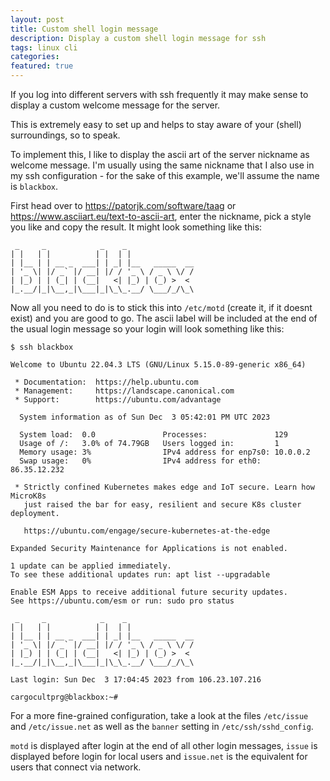 ```yaml
---
layout: post
title: Custom shell login message
description: Display a custom shell login message for ssh
tags: linux cli
categories: 
featured: true
---
```

If you log into different servers with ssh frequently it may make sense to display a custom welcome message for the server.

This is extremely easy to set up and helps to stay aware of your (shell) surroundings, so to speak.

To implement this, I like to display the ascii art of the server nickname as welcome message. I'm usually using the same nickname that I also use in my ssh configuration - for the sake of this example, we'll assume the name is `blackbox`.

First head over to <https://patorjk.com/software/taag> or <https://www.asciiart.eu/text-to-ascii-art>, enter the nickname, pick a style you like and copy the result. It might look something like this:

```ascii
 _     _            _    _               
| |   | |          | |  | |              
| |__ | | __ _  ___| | _| |__   _____  __
| '_ \| |/ _` |/ __| |/ / '_ \ / _ \ \/ /
| |_) | | (_| | (__|   <| |_) | (_) >  < 
|_.__/|_|\__,_|\___|_|\_\_.__/ \___/_/\_\

```

Now all you need to do is to stick this into `/etc/motd` (create it, if it doesnt exist) and you are good to go. The ascii label will be included at the end of the usual login message so your login will look something like this:

```ascii
$ ssh blackbox

Welcome to Ubuntu 22.04.3 LTS (GNU/Linux 5.15.0-89-generic x86_64)

 * Documentation:  https://help.ubuntu.com
 * Management:     https://landscape.canonical.com
 * Support:        https://ubuntu.com/advantage

  System information as of Sun Dec  3 05:42:01 PM UTC 2023

  System load:  0.0               Processes:               129
  Usage of /:   3.0% of 74.79GB   Users logged in:         1
  Memory usage: 3%                IPv4 address for enp7s0: 10.0.0.2
  Swap usage:   0%                IPv4 address for eth0:   86.35.12.232

 * Strictly confined Kubernetes makes edge and IoT secure. Learn how MicroK8s
   just raised the bar for easy, resilient and secure K8s cluster deployment.

   https://ubuntu.com/engage/secure-kubernetes-at-the-edge

Expanded Security Maintenance for Applications is not enabled.

1 update can be applied immediately.
To see these additional updates run: apt list --upgradable

Enable ESM Apps to receive additional future security updates.
See https://ubuntu.com/esm or run: sudo pro status

 _     _            _    _               
| |   | |          | |  | |              
| |__ | | __ _  ___| | _| |__   _____  __
| '_ \| |/ _` |/ __| |/ / '_ \ / _ \ \/ /
| |_) | | (_| | (__|   <| |_) | (_) >  < 
|_.__/|_|\__,_|\___|_|\_\_.__/ \___/_/\_\

Last login: Sun Dec  3 17:04:45 2023 from 106.23.107.216

cargocultprg@blackbox:~#
```


For a more fine-grained configuration, take a look at the files `/etc/issue` and `/etc/issue.net` as well as the `banner` setting in `/etc/ssh/sshd_config`.

`motd` is displayed after login at the end of all other login messages, `issue` is displayed before login for local users and `issue.net` is the equivalent for users that connect via network.
